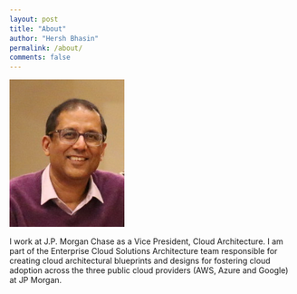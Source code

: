 ```yaml
---
layout: post
title: "About"
author: "Hersh Bhasin"
permalink: /about/
comments: false
---
```




![hb_profile](../assets/hb_profile.jpg)

I work at J.P. Morgan Chase as a Vice President, Cloud Architecture. I am part of the Enterprise Cloud Solutions Architecture team responsible for creating cloud architectural blueprints and designs for fostering cloud adoption across the three public cloud providers (AWS, Azure and Google) at JP Morgan.

